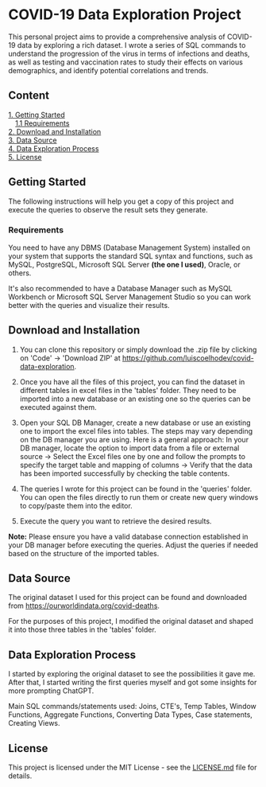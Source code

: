 # COVID-19 Data Exploration Project

This personal project aims to provide a comprehensive analysis of COVID-19 data by exploring a rich dataset. I wrote a series of SQL commands to understand the progression of the virus in terms of infections and deaths, as well as testing and vaccination rates to study their effects on various demographics, and identify potential correlations and trends.  

## Content

[1. Getting Started](#getting-started)  
&emsp;[1.1 Requirements](#requirements)  
[2. Download and Installation](#download-and-installation)  
[3. Data Source](#data-source)  
[4. Data Exploration Process](#data-exploration-process)  
[5. License](#license)  

## Getting Started

The following instructions will help you get a copy of this project and execute the queries to observe the result sets they generate.

### Requirements

You need to have any DBMS (Database Management System) installed on your system that supports the standard SQL syntax and functions, such as MySQL, PostgreSQL, Microsoft SQL Server **(the one I used)**, Oracle, or others.

It's also recommended to have a Database Manager such as MySQL Workbench or Microsoft SQL Server Management Studio so you can work better with the queries and visualize their results.

## Download and Installation

1. You can clone this repository or simply download the .zip file by clicking on 'Code' -> 'Download ZIP' at <https://github.com/luiscoelhodev/covid-data-exploration>.

2. Once you have all the files of this project, you can find the dataset in different tables in excel files in the 'tables' folder. They need to be imported into a new database or an existing one so the queries can be executed against them.

3. Open your SQL DB Manager, create a new database or use an existing one to import the excel files into tables. The steps may vary depending on the DB manager you are using. Here is a general approach: In your DB manager, locate the option to import data from a file or external source ->
Select the Excel files one by one and follow the prompts to specify the target table and mapping of columns ->
Verify that the data has been imported successfully by checking the table contents.

4. The queries I wrote for this project can be found in the 'queries' folder. You can open the files directly to run them or create new query windows to copy/paste them into the editor.  

5. Execute the query you want to retrieve the desired results.  

**Note:** Please ensure you have a valid database connection established in your DB manager before executing the queries. Adjust the queries if needed based on the structure of the imported tables.

## Data Source

The original dataset I used for this project can be found and downloaded from <https://ourworldindata.org/covid-deaths>.

For the purposes of this project, I modified the original dataset and shaped it into those three tables in the 'tables' folder.

## Data Exploration Process

I started by exploring the original dataset to see the possibilities it gave me. After that, I started writing the first queries myself and got some insights for more prompting ChatGPT.

Main SQL commands/statements used: Joins, CTE's, Temp Tables, Window Functions, Aggregate Functions, Converting Data Types, Case statements, Creating Views.  

## License

This project is licensed under the MIT License - see the [LICENSE.md](LICENSE) file for details.
